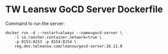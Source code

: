 # TW Leansw GoCD Server Dockerfile

Command to run the server:
```
docker run -d --restart=always --name=gocd-server \
    -l io.rancher.container.network=true \
    -p 8153:8153 -p 8154:8154 \
    reg.dev.twleansw.com/leansw/gocd-server:16.11.0
```
